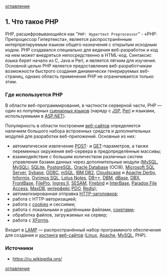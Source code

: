 [оглавление](../README.md)



## 1. Что такое PHP

PHP, расшифровывающийся как "`PHP: Hypertext Preprocessor`" - «PHP: Препроцессор Гипертекста», является распространённым интерпретируемым языком общего назначения с открытым исходным кодом. PHP создавался специально для ведения веб-разработок и код на нем может внедряться непосредственно в HTML-код. Синтаксис языка берет начало из C, Java и Perl, и является лёгким для изучения. Основной целью PHP является предоставление веб-разработчикам возможности быстрого создания динамически генерируемых веб-страниц, однако область применения PHP не ограничивается только этим.

### Где используется PHP

В области веб-программирования, в частности серверной части, PHP — один из популярных [сценарных языков](https://ru.wikipedia.org/wiki/Скриптовый_язык) (наряду с [JSP](https://ru.wikipedia.org/wiki/JSP), [Perl](https://ru.wikipedia.org/wiki/Perl) и языками, используемыми в [ASP.NET](https://ru.wikipedia.org/wiki/ASP.NET)).

Популярность в области построения [веб-сайтов](https://ru.wikipedia.org/wiki/Веб-сайт) определяется наличием большого набора встроенных средств и дополнительных модулей для разработки веб-приложений. Основные из них:

- автоматическое извлечение [POST](https://ru.wikipedia.org/wiki/HTTP#POST)- и [GET](https://ru.wikipedia.org/wiki/HTTP#GET)-параметров, а также переменных окружения веб-сервера в предопределённые массивы;
- взаимодействие с большим количеством различных систем управления базами данных через дополнительные модули ([MySQL](https://ru.wikipedia.org/wiki/MySQL), [MySQLi](https://ru.wikipedia.org/wiki/MySQLi), [SQLite](https://ru.wikipedia.org/wiki/SQLite), [PostgreSQL](https://ru.wikipedia.org/wiki/PostgreSQL), [Oracle Database](https://ru.wikipedia.org/wiki/Oracle_Database) (OCI8), [Microsoft SQL Server](https://ru.wikipedia.org/wiki/Microsoft_SQL_Server), [Sybase](https://ru.wikipedia.org/wiki/Sybase), [ODBC](https://ru.wikipedia.org/wiki/ODBC), [mSQL](https://ru.wikipedia.org/wiki/MSQL), [IBM DB2](https://ru.wikipedia.org/wiki/IBM_DB2), [Cloudscape](https://ru.wikipedia.org/wiki/Cloudscape) и [Apache Derby](https://ru.wikipedia.org/wiki/Apache_Derby), [Informix](https://ru.wikipedia.org/wiki/Informix), [Ovrimos SQL](https://ru.wikipedia.org/w/index.php?title=Ovrimos_SQL&action=edit&redlink=1), [Lotus Notes](https://ru.wikipedia.org/wiki/Lotus_Notes), [DB++](https://ru.wikipedia.org/w/index.php?title=DB%2B%2B&action=edit&redlink=1), [DBM](https://ru.wikipedia.org/wiki/DBM), [dBase](https://ru.wikipedia.org/wiki/DBase), [DBX](https://ru.wikipedia.org/w/index.php?title=DBX_(СУБД)&action=edit&redlink=1), [FrontBase](https://ru.wikipedia.org/w/index.php?title=FrontBase&action=edit&redlink=1), [FilePro](https://ru.wikipedia.org/w/index.php?title=FilePro&action=edit&redlink=1), [Ingres II](https://ru.wikipedia.org/w/index.php?title=Ingres_II&action=edit&redlink=1), [SESAM](https://ru.wikipedia.org/w/index.php?title=SESAM&action=edit&redlink=1), [Firebird](https://ru.wikipedia.org/wiki/Firebird) и [InterBase](https://ru.wikipedia.org/wiki/InterBase), [Paradox File Access](https://ru.wikipedia.org/w/index.php?title=Paradox_File_Access&action=edit&redlink=1), [MaxDB](https://ru.wikipedia.org/w/index.php?title=MaxDB&action=edit&redlink=1), [интерфейс](https://ru.wikipedia.org/wiki/Интерфейс) [PDO](https://ru.wikipedia.org/wiki/PDO), [Redis](https://ru.wikipedia.org/wiki/Redis));
- автоматизированная отправка [HTTP-заголовков](https://ru.wikipedia.org/wiki/Заголовки_HTTP);
- работа с HTTP-авторизацией;
- работа с [cookies](https://ru.wikipedia.org/wiki/Cookies) и сессиями;
- работа с локальными и удалёнными файлами, [сокетами](https://ru.wikipedia.org/wiki/Сокет_(программный_интерфейс));
- обработка файлов, загружаемых на сервер;
- работа с [XForms](https://ru.wikipedia.org/wiki/XForms).

Входит в [LAMP](https://ru.wikipedia.org/wiki/LAMP) — распространённый набор программного обеспечения для создания и [хостинга](https://ru.wikipedia.org/wiki/Хостинг) [веб-сайтов](https://ru.wikipedia.org/wiki/Веб-сайт) ([Linux](https://ru.wikipedia.org/wiki/Linux), [Apache](https://ru.wikipedia.org/wiki/Apache_HTTP_Server), [MySQL](https://ru.wikipedia.org/wiki/MySQL), PHP).



### Источники
- https://ru.wikipedia.org/



[оглавление](../README.md)